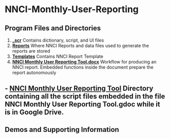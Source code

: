 # NNCI-Monthly-User-Reporting

## Program Files and Directories

1. [**\_scr**](./_scr) Contains dictionary, script, and UI files
2. [**Reports**](./Reports) Where NNCI Reports and data files used to generate the reports are stored
3. [**Templates**](./Templates) Contains NNCI Report Template
4. [**NNCI Monthly User Reporting Tool.docx**](./NNCI%20Monthly%20User%20Reporting%20Tool.docx) Workflow for producing an NNCI report. Embedded functions inside the document prepare the report autonomously

## - [NNCI Monthly User Reporting Tool](NNCI%20Monthly%20User%20Reporting%20Tool) Directory containing all the script files embedded in the file NNCI Monthly User Reporting Tool.gdoc while it is in Google Drive.

## Demos and Supporting Information
